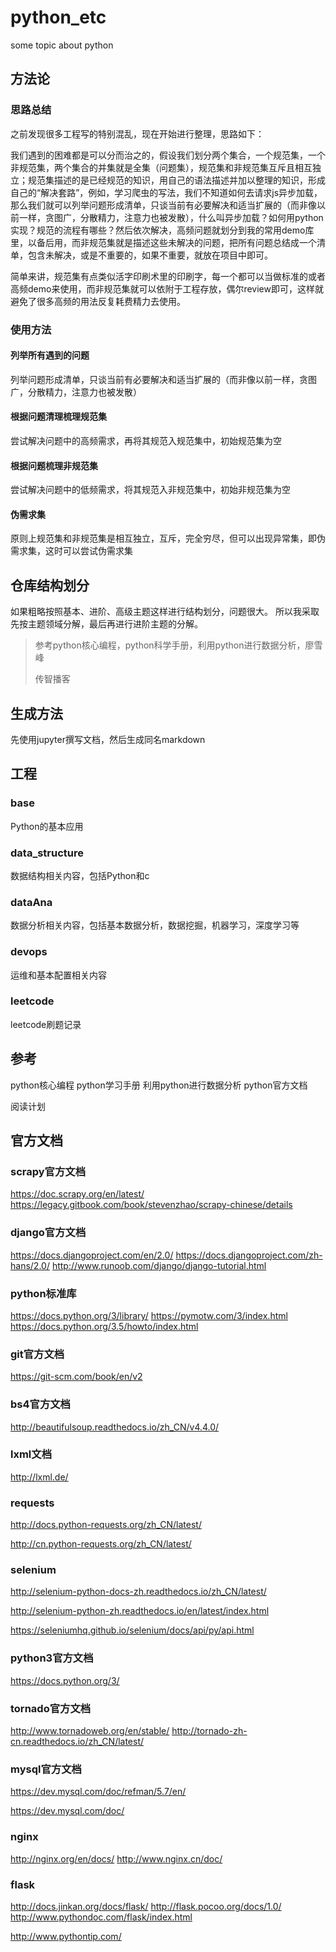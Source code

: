 # python_etc

some topic about python

## 方法论

### 思路总结

之前发现很多工程写的特别混乱，现在开始进行整理，思路如下：

我们遇到的困难都是可以分而治之的，假设我们划分两个集合，一个规范集，一个非规范集，两个集合的并集就是全集（问题集），规范集和非规范集互斥且相互独立；规范集描述的是已经规范的知识，用自己的语法描述并加以整理的知识，形成自己的“解决套路”，例如，学习爬虫的写法，我们不知道如何去请求js异步加载，那么我们就可以列举问题形成清单，只谈当前有必要解决和适当扩展的（而非像以前一样，贪图广，分散精力，注意力也被发散），什么叫异步加载？如何用python实现？规范的流程有哪些？然后依次解决，高频问题就划分到我的常用demo库里，以备后用，而非规范集就是描述这些未解决的问题，把所有问题总结成一个清单，包含未解决，或是不重要的，如果不重要，就放在项目中即可。

简单来讲，规范集有点类似活字印刷术里的印刷字，每一个都可以当做标准的或者高频demo来使用，而非规范集就可以依附于工程存放，偶尔review即可，这样就避免了很多高频的用法反复耗费精力去使用。


### 使用方法

#### 列举所有遇到的问题

列举问题形成清单，只谈当前有必要解决和适当扩展的（而非像以前一样，贪图广，分散精力，注意力也被发散）


#### 根据问题清理梳理规范集

尝试解决问题中的高频需求，再将其规范入规范集中，初始规范集为空

#### 根据问题梳理非规范集

尝试解决问题中的低频需求，将其规范入非规范集中，初始非规范集为空

#### 伪需求集

原则上规范集和非规范集是相互独立，互斥，完全穷尽，但可以出现异常集，即伪需求集，这时可以尝试伪需求集


## 仓库结构划分
如果粗略按照基本、进阶、高级主题这样进行结构划分，问题很大。
所以我采取先按主题领域分解，最后再进行进阶主题的分解。
> 参考python核心编程，python科学手册，利用python进行数据分析，廖雪峰
>
> 传智播客

## 生成方法

先使用jupyter撰写文档，然后生成同名markdown

## 工程

### base

Python的基本应用

### data_structure

数据结构相关内容，包括Python和c

### dataAna

数据分析相关内容，包括基本数据分析，数据挖掘，机器学习，深度学习等

### devops

运维和基本配置相关内容


### leetcode

leetcode刷题记录


## 参考
python核心编程
python学习手册
利用python进行数据分析
python官方文档

阅读计划

## 官方文档



### scrapy官方文档



https://doc.scrapy.org/en/latest/
https://legacy.gitbook.com/book/stevenzhao/scrapy-chinese/details
### django官方文档



https://docs.djangoproject.com/en/2.0/
https://docs.djangoproject.com/zh-hans/2.0/
http://www.runoob.com/django/django-tutorial.html
### python标准库



https://docs.python.org/3/library/
https://pymotw.com/3/index.html
https://docs.python.org/3.5/howto/index.html

### git官方文档



https://git-scm.com/book/en/v2

### bs4官方文档



http://beautifulsoup.readthedocs.io/zh_CN/v4.4.0/
### lxml文档



http://lxml.de/

### requests



http://docs.python-requests.org/zh_CN/latest/

http://cn.python-requests.org/zh_CN/latest/
### selenium



http://selenium-python-docs-zh.readthedocs.io/zh_CN/latest/

http://selenium-python-zh.readthedocs.io/en/latest/index.html

https://seleniumhq.github.io/selenium/docs/api/py/api.html

### python3官方文档



https://docs.python.org/3/

### tornado官方文档



http://www.tornadoweb.org/en/stable/
http://tornado-zh-cn.readthedocs.io/zh_CN/latest/
### mysql官方文档



https://dev.mysql.com/doc/refman/5.7/en/

https://dev.mysql.com/doc/

### nginx
http://nginx.org/en/docs/
http://www.nginx.cn/doc/

### flask

http://docs.jinkan.org/docs/flask/
http://flask.pocoo.org/docs/1.0/
http://www.pythondoc.com/flask/index.html



http://www.pythontip.com/
